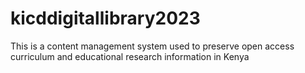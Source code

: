 # kicddigitallibrary2023
This is a content management system used to preserve open access curriculum and educational research information in Kenya

